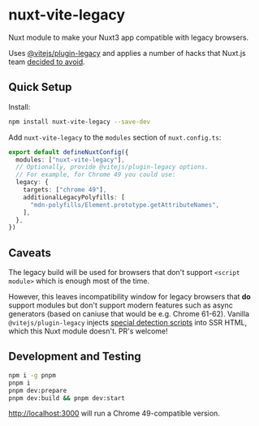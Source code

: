 # nuxt-vite-legacy

Nuxt module to make your Nuxt3 app compatible with legacy browsers.

Uses [@vitejs/plugin-legacy](https://www.npmjs.com/package/@vitejs/plugin-legacy) and applies a number of hacks that Nuxt.js team [decided to avoid](https://github.com/nuxt/nuxt/issues/15464#issuecomment-1596895289).

## Quick Setup

Install:

```sh
npm install nuxt-vite-legacy --save-dev
```

Add `nuxt-vite-legacy` to the `modules` section of `nuxt.config.ts`:

```ts
export default defineNuxtConfig({
  modules: ["nuxt-vite-legacy"],
  // Optionally, provide @vitejs/plugin-legacy options.
  // For example, for Chrome 49 you could use:
  legacy: {
    targets: ["chrome 49"],
    additionalLegacyPolyfills: [
      "mdn-polyfills/Element.prototype.getAttributeNames",
    ],
  },
})
```

## Caveats

The legacy build will be used for browsers that don't support `<script module>` which is enough most of the time.

However, this leaves incompatibility window for legacy browsers that **do** support modules but don't support modern features such as async generators (based on caniuse that would be e.g. Chrome 61-62). Vanilla `@vitejs/plugin-legacy` injects [special detection scripts](https://github.com/vitejs/vite/blob/535795a8286e4a9525acd2340e1d1d1adfd70acf/packages/plugin-legacy/src/snippets.ts) into SSR HTML, which this Nuxt module doesn't. PR's welcome!

## Development and Testing

```sh
npm i -g pnpm
pnpm i
pnpm dev:prepare
pnpm dev:build && pnpm dev:start
```

<http://localhost:3000> will run a Chrome 49-compatible version.
